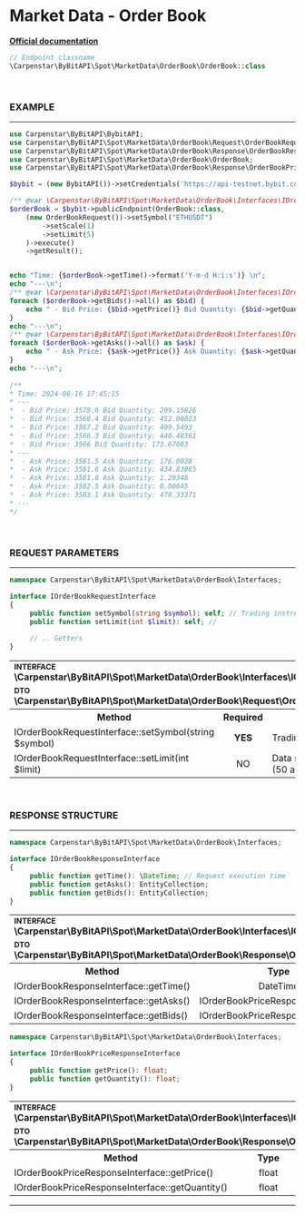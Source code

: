 # Market Data - Order Book
<b>[Official documentation](https://bybit-exchange.github.io/docs/spot/public/depth)</b>

```php
// Endpoint classname
\Carpenstar\ByBitAPI\Spot\MarketData\OrderBook\OrderBook::class
```

<br />

<h3 align="left" width="100%"><b>EXAMPLE</b></h3>

---

```php
use Carpenstar\ByBitAPI\BybitAPI;
use Carpenstar\ByBitAPI\Spot\MarketData\OrderBook\Request\OrderBookRequest;
use Carpenstar\ByBitAPI\Spot\MarketData\OrderBook\Response\OrderBookResponse;
use Carpenstar\ByBitAPI\Spot\MarketData\OrderBook\OrderBook;
use Carpenstar\ByBitAPI\Spot\MarketData\OrderBook\Response\OrderBookPriceResponse;

$bybit = (new BybitAPI())->setCredentials('https://api-testnet.bybit.com', 'apiKey', 'apiSecret');

/** @var \Carpenstar\ByBitAPI\Spot\MarketData\OrderBook\Interfaces\IOrderBookResponseInterface $orderBook */
$orderBook = $bybit->publicEndpoint(OrderBook::class, 
    (new OrderBookRequest())->setSymbol("ETHUSDT")
        ->setScale(1)
        ->setLimit(5)
    )->execute()
    ->getResult();


echo "Time: {$orderBook->getTime()->format('Y-m-d H:i:s')} \n";
echo "---\n";
/** @var \Carpenstar\ByBitAPI\Spot\MarketData\OrderBook\Interfaces\IOrderBookPriceResponseInterface $bid */
foreach ($orderBook->getBids()->all() as $bid) {
    echo " - Bid Price: {$bid->getPrice()} Bid Quantity: {$bid->getQuantity()} \n";
}
echo "---\n";
/** @var \Carpenstar\ByBitAPI\Spot\MarketData\OrderBook\Interfaces\IOrderBookPriceResponseInterface $ask */
foreach ($orderBook->getAsks()->all() as $ask) {
    echo " - Ask Price: {$ask->getPrice()} Ask Quantity: {$ask->getQuantity()} \n";
}
echo "---\n";
        
/**
* Time: 2024-06-16 17:45:15
* ---
*  - Bid Price: 3578.6 Bid Quantity: 209.15826 
*  - Bid Price: 3568.4 Bid Quantity: 452.08023 
*  - Bid Price: 3567.2 Bid Quantity: 409.5493 
*  - Bid Price: 3566.3 Bid Quantity: 440.48361 
*  - Bid Price: 3566 Bid Quantity: 173.67083 
* ---
*  - Ask Price: 3581.5 Ask Quantity: 176.0028 
*  - Ask Price: 3581.6 Ask Quantity: 434.83865 
*  - Ask Price: 3581.8 Ask Quantity: 1.29348 
*  - Ask Price: 3582.5 Ask Quantity: 0.00045 
*  - Ask Price: 3583.1 Ask Quantity: 478.33371 
* ---
*/
```

<br />

<h3 align="left" width="100%"><b>REQUEST PARAMETERS</b></h3>

---

```php
namespace Carpenstar\ByBitAPI\Spot\MarketData\OrderBook\Interfaces;

interface IOrderBookRequestInterface
{
     public function setSymbol(string $symbol): self; // Trading instrument
     public function setLimit(int $limit): self; //
    
     // .. Getters
}
```
<table style="width: 100%">
   <tr>
     <td colspan="3">
         <sup><b>INTERFACE</b></sup><br />
         <b>\Carpenstar\ByBitAPI\Spot\MarketData\OrderBook\Interfaces\IOrderBookRequestInterface::class</b>
     </td>
   </tr>
   <tr>
     <td colspan="3">
         <sup><b>DTO</b></sup><br />
         <b>\Carpenstar\ByBitAPI\Spot\MarketData\OrderBook\Request\OrderBookRequest::class</b>
     </td>
   </tr>
   <tr>
     <th style="width: 40%; text-align: center">Method</th>
     <th style="width: 10%; text-align: center">Required</th>
     <th style="width: 50%; text-align: center">Description</th>
   </tr>
   <tr>
     <td>IOrderBookRequestInterface::setSymbol(string $symbol)</td>
     <td style="text-align: center"><b>YES</b></td>
     <td>Trading instrument</td>
   </tr>
   <tr>
     <td>IOrderBookRequestInterface::setLimit(int $limit)</td>
     <td style="text-align: center">NO</td>
     <td> Data size limit. [1, 200]. Default: 100 (50 ask + 50 bid) </td>
   </tr>
</table>

<br />

<h3 align="left" width="100%"><b>RESPONSE STRUCTURE</b></h3>

---

```php
namespace Carpenstar\ByBitAPI\Spot\MarketData\OrderBook\Interfaces;

interface IOrderBookResponseInterface
{
     public function getTime(): \DateTime; // Request execution time
     public function getAsks(): EntityCollection;
     public function getBids(): EntityCollection;
}
```
<table style="width: 100%">
   <tr>
     <td colspan="3">
         <sup><b>INTERFACE</b></sup><br />
         <b>\Carpenstar\ByBitAPI\Spot\MarketData\OrderBook\Interfaces\IOrderBookResponseInterface::class</b>
     </td>
   </tr>
   <tr>
     <td colspan="3">
         <sup><b>DTO</b></sup><br />
         <b>\Carpenstar\ByBitAPI\Spot\MarketData\OrderBook\Response\OrderBookResponse::class</b>
     </td>
   </tr>
   <tr>
     <th style="width: 30%; text-align: center">Method</th>
     <th style="width: 20%; text-align: center">Type</th>
     <th style="width: 50%; text-align: center">Description</th>
   </tr>
   <tr>
     <td>IOrderBookResponseInterface::getTime()</td>
     <td style="text-align: center">DateTime</td>
     <td> - </td>
   </tr>
   <tr>
     <td>IOrderBookResponseInterface::getAsks()</td>
     <td style="text-align: center">IOrderBookPriceResponseInterface[]</td>
     <td> - </td>
   </tr>
   <tr>
     <td>IOrderBookResponseInterface::getBids()</td>
     <td style="text-align: center">IOrderBookPriceResponseInterface[]</td>
     <td> - </td>
   </tr>
</table>

```php
namespace Carpenstar\ByBitAPI\Spot\MarketData\OrderBook\Interfaces;

interface IOrderBookPriceResponseInterface
{
     public function getPrice(): float;
     public function getQuantity(): float;
}
```
<table style="width: 100%">
   <tr>
     <td colspan="3">
         <sup><b>INTERFACE</b></sup><br/>
         <b>\Carpenstar\ByBitAPI\Spot\MarketData\OrderBook\Interfaces\IOrderBookPriceResponseInterface::class</b>
     </td>
   </tr>
   <tr>
     <td colspan="3">
         <sup><b>DTO</b></sup><br/>
         <b>\Carpenstar\ByBitAPI\Spot\MarketData\OrderBook\Response\OrderBookPriceItemResponse::class</b>
     </td>
   </tr>
   <tr>
     <th style="width: 30%; text-align: center">Method</th>
     <th style="width: 20%; text-align: center">Type</th>
     <th style="width: 50%; text-align: center">Description</th>
   </tr>
   <tr>
     <td>IOrderBookPriceResponseInterface::getPrice()</td>
     <td style="text-align: center">float</td>
     <td> Price </td>
   </tr>
   <tr>
     <td>IOrderBookPriceResponseInterface::getQuantity()</td>
     <td style="text-align: center">float</td>
     <td> Number of tokens at this price </td>
   </tr>
</table>

---